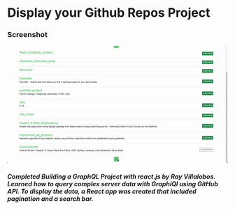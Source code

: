 # Display your Github Repos Project
### Screenshot
![finished project](/gif/finishedDemo.gif)

#####  Completed Building a GraphQL Project with react.js by Ray Villalobos. Learned how to query complex server data with GraphiQl using GitHub API. To display the data, a React app was created that included pagination and a search bar.
